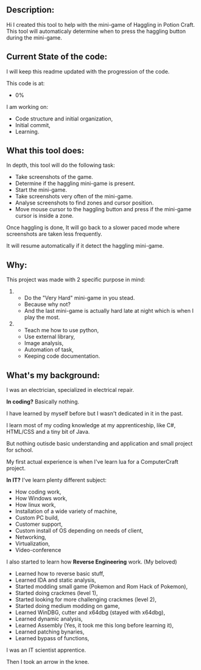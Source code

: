 ## Description:

Hi
I created this tool to help with the mini-game of Haggling in Potion Craft.
This tool will automaticaly determine when to press the haggling button during the mini-game.

## Current State of the code:

I will keep this readme updated with the progression of the code.

This code is at: 
+ 0%

I am working on:
+ Code structure and initial organization,
+ Initial commit,
+ Learning.

## What this tool does:

In depth, this tool will do the following task:
+ Take screenshots of the game.
+ Determine if the haggling mini-game is present.
+ Start the mini-game.
+ Take screenshots very often of the mini-game.
+ Analyse screenshots to find zones and cursor position.
+ Move mouse cursor to the haggling button and press if the mini-game cursor is inside a zone.


Once haggling is done, It will go back to a slower paced mode where screenshots are taken less frequently.

It will resume automatically if it detect the haggling mini-game.

## Why:

This project was made with 2 specific purpose in mind:
1.  - Do the "Very Hard" mini-game in you stead.
    - Because why not? 
    - And the last mini-game is actually hard late at night which is when I play the most.

2.  - Teach me how to use python, 
    - Use external library,
    - Image analysis, 
    - Automation of task,
    - Keeping code documentation.

## What's my background:

I was an electrician, specialized in electrical repair.

**In coding?** Basically nothing.

I have learned by myself before but I wasn't dedicated in it in the past.

I learn most of my coding knowledge at my apprenticeship, like C#, HTML/CSS and a tiny bit of Java.

But nothing outisde basic understanding and application and small project for school.

My first actual experience is when I've learn lua for a ComputerCraft project.

**In IT?** I've learn plenty different subject:
+ How coding work,
+ How Windows work,
+ How linux work,
+ Installation of a wide variety of machine,
+ Custom PC build,
+ Customer support,
+ Custom install of OS depending on needs of client,
+ Networking,
+ Virtualization,
+ Video-conference

I also started to learn how **Reverse Engineering** work. (My beloved)
+ Learned how to reverse basic stuff,
+ Learned IDA and static analysis,
+ Started modding small game (Pokemon and Rom Hack of Pokemon),
+ Started doing crackmes (level 1),
+ Started looking for more challenging crackmes (level 2),
+ Started doing medium modding on game,
+ Learned WinDBG, cutter and x64dbg (stayed with x64dbg),
+ Learned dynamic analysis,
+ Learned Assembly (Yes, it took me this long before learning it),
+ Learned patching bynaries,
+ Learned bypass of functions,
    

I was an IT scientist apprentice.

Then I took an arrow in the knee.